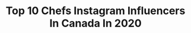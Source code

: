 ---
title: Top 10 Chefs Instagram Influencers In Canada In 2020
description: >-
  Find top chefs Instagram influencers in Canada in 2020. Most popular hashtags: #seafood #dessert #brunch #sponsored.
platform: Instagram
profiles:
  - username: "andrewjscheer"
    fullname: >-
      Andrew Scheer
    location: "Canada"
    followers: 53327
    engagement: 333
    commentsToLikes: 0.062218
    id: ck15rg75y7rv40i19i6segnt6
    verified: true
    hashtags: "#regina, #cdnag, #agricad, #danslem"
  - username: "guayfrederique"
    fullname: >-
      Frédérique Guay
    location: "Canada"
    followers: 13471
    engagement: 808
    commentsToLikes: 0.042254
    id: ck5c8asjh93mg0i11kqrrr0in
    verified: false
    hashtags: "#benjamin, #chandlerbing, #mlb, #imfc"
  - username: "kelseylmorin"
    fullname: >-
      Kelsey Morin
    location: "Canada"
    followers: 3890
    engagement: 1063
    commentsToLikes: 0.240949
    id: ck14huj75c7mo0i196knqlsw2
    verified: false
    hashtags: "#drinkwell, #alyaskin, #alyaskinbabe, #pinkclaymask"
  - username: "ryanmagdanz"
    fullname: >-
      Ryan Magdanz
    location: "Canada"
    followers: 14450
    engagement: 318
    commentsToLikes: 0.052131
    id: ck14jlavskwun0i195016ubav
    verified: false
    hashtags: "#upperleftusa, #platoscloset, #liveauthentic, #madethecut"
  - username: "shahirmassoud"
    fullname: >-
      Shahir Massoud
    location: "Canada"
    followers: 3551
    engagement: 935
    commentsToLikes: 0.080536
    id: ck5q8dbne5m220i1125c9hhke
    verified: false
    hashtags: "#christmas, #giveaway"
  - username: "munchiescure"
    fullname: >-
      Zeem 🇨🇦🇦🇫
    location: "Canada"
    followers: 30135
    engagement: 293
    commentsToLikes: 0.079888
    id: ck6tzi7p59uv60j719tqro32t
    verified: false
    hashtags: "#forkyeah, #foodlife, #nutellapancake, #ketodiet"
  - username: "aimeebourque"
    fullname: >-
      Aimée | Simple Bites | Recipes
    location: "Canada"
    followers: 46410
    engagement: 243
    commentsToLikes: 0.059820
    id: ckaowavt284390i78sjc6btm5
    verified: false
    hashtags: "#imsomartha, #visitnovascotia, #campfirecooking, #appetizer"
  - username: "chefdevan"
    fullname: >-
      Chef Dev
    location: "Canada"
    followers: 35534
    engagement: 430
    commentsToLikes: 0.217267
    id: ck14kntsvqfx40i19tzmcbk6s
    verified: false
    hashtags: "#vitamind, #pickles, #greekyogurt, #cleaneating"
  - username: "archerthefrenchie.to"
    fullname: >-
      Archer the Frenchie
    location: "Canada"
    followers: 47029
    engagement: 425
    commentsToLikes: 0.102103
    id: ck137p1ffcnip0i19ostrtpdl
    verified: false
    hashtags: "#sundaybrunchday, #weekendmood, #iwantmyalonetimeback, #happyfriyay"
  - username: "sweetlyraw"
    fullname: >-
      Heather Pace l Healthy Recipes
    location: "Canada"
    followers: 29762
    engagement: 185
    commentsToLikes: 0.188037
    id: ck0u2f8jhzrhy0i19k6ivtn3i
    verified: false
    hashtags: "#vegannachos, #rawfoodrecipes, #rawveganfood, #keto"
---